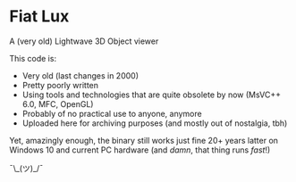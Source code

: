 # Fiat Lux
A (very old) Lightwave 3D Object viewer

This code is:
* Very old (last changes in 2000)
* Pretty poorly written
* Using tools and technologies that are quite obsolete by now (MsVC++ 6.0, MFC, OpenGL)
* Probably of no practical use to anyone, anymore
* Uploaded here for archiving purposes (and mostly out of nostalgia, tbh)

Yet, amazingly enough, the binary still works just fine 20+ years latter on Windows 10 and current PC hardware (and *damn*, that thing runs *fast*!)

¯\\\_(ツ)\_/¯
